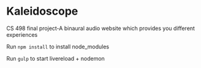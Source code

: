 # Kaleidoscope
CS 498 final project-A binaural audio website which provides you different experiences

Run `npm install` to install node_modules

Run `gulp` to start livereload + nodemon

